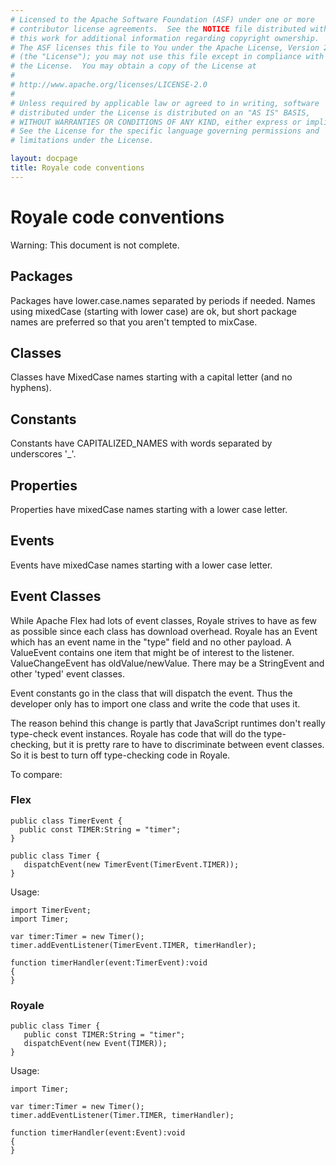 ```yaml
---
# Licensed to the Apache Software Foundation (ASF) under one or more
# contributor license agreements.  See the NOTICE file distributed with
# this work for additional information regarding copyright ownership.
# The ASF licenses this file to You under the Apache License, Version 2.0
# (the "License"); you may not use this file except in compliance with
# the License.  You may obtain a copy of the License at
# 
# http://www.apache.org/licenses/LICENSE-2.0
# 
# Unless required by applicable law or agreed to in writing, software
# distributed under the License is distributed on an "AS IS" BASIS,
# WITHOUT WARRANTIES OR CONDITIONS OF ANY KIND, either express or implied.
# See the License for the specific language governing permissions and
# limitations under the License.

layout: docpage
title: Royale code conventions
---
```


# Royale code conventions

Warning:  This document is not complete.

## Packages

Packages have lower.case.names separated by periods if needed. Names using mixedCase (starting with lower case) are ok, but short package names are preferred so that you aren't tempted to mixCase.

## Classes

Classes have MixedCase names starting with a capital letter (and no hyphens).

## Constants

Constants have CAPITALIZED_NAMES with words separated by underscores '_'.

## Properties

Properties have mixedCase names starting with a lower case letter.

## Events

Events have mixedCase names starting with a lower case letter.

## Event Classes

While Apache Flex had lots of event classes, Royale strives to have as few as possible since each class has download overhead. Royale has an Event which has an event name in the "type" field and no other payload. A ValueEvent contains one item that might be of interest to the listener. ValueChangeEvent has oldValue/newValue. There may be a StringEvent and other 'typed' event classes.

Event constants go in the class that will dispatch the event. Thus the developer only has to import one class and write the code that uses it.

The reason behind this change is partly that JavaScript runtimes don't really type-check event instances. Royale has code that will do the type-checking, but it is pretty rare to have to discriminate between event classes. So it is best to turn off type-checking code in Royale.

To compare:

### Flex

```
public class TimerEvent {
  public const TIMER:String = "timer";
}

public class Timer {
   dispatchEvent(new TimerEvent(TimerEvent.TIMER));
}
```
Usage:
```
import TimerEvent;
import Timer;

var timer:Timer = new Timer();
timer.addEventListener(TimerEvent.TIMER, timerHandler);

function timerHandler(event:TimerEvent):void
{
}
```

### Royale

```
public class Timer {
   public const TIMER:String = "timer";
   dispatchEvent(new Event(TIMER));
}
```

Usage:

```
import Timer;

var timer:Timer = new Timer();
timer.addEventListener(Timer.TIMER, timerHandler);

function timerHandler(event:Event):void
{
}
```



